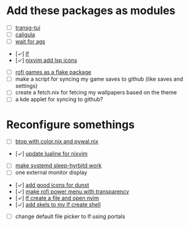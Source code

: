 # Add these packages as modules
- [ ] [transg-tui](https://github.com/PanAeon/transg-tui)
- [ ] [caligula](https://github.com/ifd3f/caligula)
- [ ] [wait for ags]()
- [✓] [lf](https://github.com/gokcehan/lf)
- [✓] [nixvim add lsp icons](./pkgs/editor/nvim.nix)
- [ ] [rofi games as a flake package](https://github.com/Rolv-Apneseth/rofi-games)
- [ ] make a script for syncing my game saves to github (like saves and settings)
- [ ] create a fetch.nix for fetcing my wallpapers based on the theme
- [ ] a kde applet for syncing to github?

# Reconfigure somethings
- [ ] [btop with color.nix and pywal.nix](./pkgs/btop.nix)
- [✓] [update lualine for nixvim](./pkgs/editor/nvim.nix)
- [ ] [make systemd sleep-hyrbitd work](./pkgs/systemd.nix)
- [ ] one external monitor display
- [✓] [add good icons for dunst](./pkgs/dunst.nix)
- [✓] [make rofi power menu with transparency](./pkgs/rofi/rofi.nix)
- [✓] [lf create a file and open nvim]()
- [✓] [add skels to my lf create shell](~/.bin/skels)
- [ ] change default file picker to lf using portals
